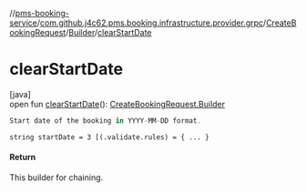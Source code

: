 //[pms-booking-service](../../../../index.md)/[com.github.j4c62.pms.booking.infrastructure.provider.grpc](../../index.md)/[CreateBookingRequest](../index.md)/[Builder](index.md)/[clearStartDate](clear-start-date.md)

# clearStartDate

[java]\
open fun [clearStartDate](clear-start-date.md)(): [CreateBookingRequest.Builder](index.md)

```kotlin
Start date of the booking in YYYY-MM-DD format.

```

`string startDate = 3 [(.validate.rules) = { ... }`

#### Return

This builder for chaining.